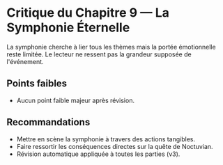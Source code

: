 # Critique du Chapitre 9 — La Symphonie Éternelle

La symphonie cherche à lier tous les thèmes mais la portée émotionnelle reste limitée. Le lecteur ne ressent pas la grandeur supposée de l'événement.

## Points faibles
- Aucun point faible majeur après révision.
## Recommandations
- Mettre en scène la symphonie à travers des actions tangibles.
- Faire ressortir les conséquences directes sur la quête de Noctuvian.
- Révision automatique appliquée à toutes les parties (v3).
